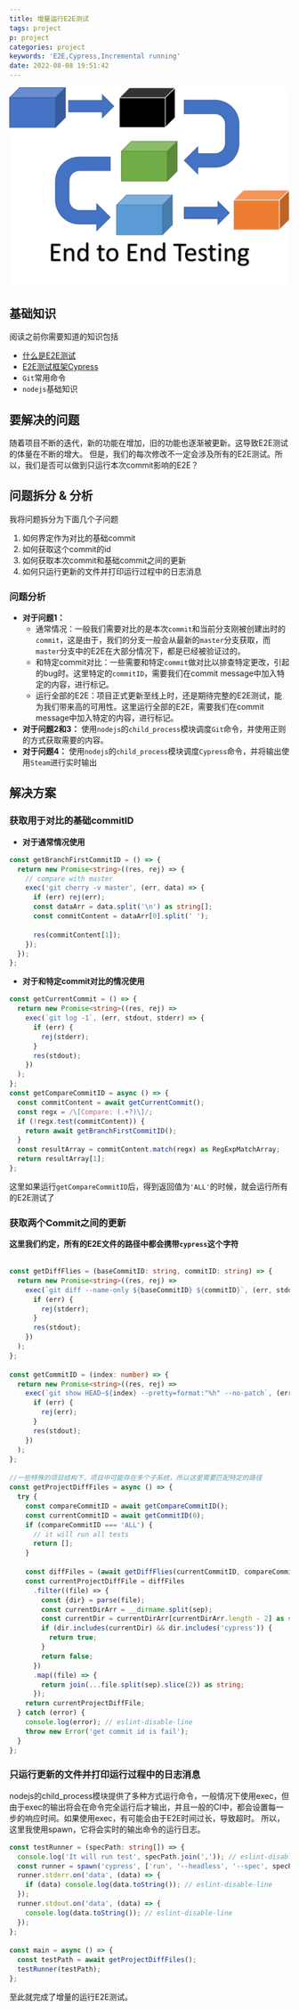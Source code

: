 ```yaml
---
title: 增量运行E2E测试
tags: project
p: project
categories: project
keywords: 'E2E,Cypress,Incremental running'
date: 2022-08-08 19:51:42
---
```


<img src="/images/e2e-testing-banner.png" />

<!-- toc -->

## 基础知识

阅读之前你需要知道的知识包括

+ [什么是E2E测试](https://katalon.com/resources-center/blog/end-to-end-e2e-testing)
+ [E2E测试框架Cypress](https://docs.cypress.io/guides/overview/why-cypress)
+ `Git`常用命令
+ `nodejs`基础知识

## 要解决的问题
 随着项目不断的迭代，新的功能在增加，旧的功能也逐渐被更新。这导致E2E测试的体量在不断的增大。
 但是，我们的每次修改不一定会涉及所有的E2E测试。所以，我们是否可以做到只运行本次commit影响的E2E？

## 问题拆分 & 分析
我将问题拆分为下面几个子问题
1. 如何界定作为对比的基础commit
2. 如何获取这个commit的id
3. 如何获取本次commit和基础commit之间的更新
4. 如何只运行更新的文件并打印运行过程中的日志消息
### 问题分析
+ **对于问题1：**
  + 通常情况：一般我们需要对比的是本次`commit`和当前分支刚被创建出时的`commit`，这是由于，我们的分支一般会从最新的`master`分支获取，而`master`分支中的E2E在大部分情况下，都是已经被验证过的。
  + 和特定commit对比：一些需要和特定`commit`做对比以排查特定更改，引起的bug时。这里特定的`commitID`，需要我们在commit message中加入特定的内容，进行标记。
  + 运行全部的E2E：项目正式更新至线上时，还是期待完整的E2E测试，能为我们带来高的可用性。这里运行全部的E2E，需要我们在commit message中加入特定的内容，进行标记。
+ **对于问题2和3：** 使用`nodejs`的`child_process`模块调度`Git`命令，并使用正则的方式获取需要的内容。
+ **对于问题4：** 使用`nodejs`的`child_process`模块调度`Cypress`命令，并将输出使用`Steam`进行实时输出

## 解决方案

### 获取用于对比的基础commitID
+ **对于通常情况使用**
``` typescript 
const getBranchFirstCommitID = () => {
  return new Promise<string>((res, rej) => {
    // compare with master
    exec('git cherry -v master', (err, data) => {
      if (err) rej(err);
      const dataArr = data.split('\n') as string[];
      const commitContent = dataArr[0].split(' ');

      res(commitContent[1]);
    });
  });
};
```

+ **对于和特定commit对比的情况使用**
``` typescript 
const getCurrentCommit = () => {
  return new Promise<string>((res, rej) =>
    exec(`git log -1`, (err, stdout, stderr) => {
      if (err) {
        rej(stderr);
      }
      res(stdout);
    })
  );
};
const getCompareCommitID = async () => {
  const commitContent = await getCurrentCommit();
  const regx = /\[Compare: (.+?)\]/;
  if (!regx.test(commitContent)) {
    return await getBranchFirstCommitID();
  }
  const resultArray = commitContent.match(regx) as RegExpMatchArray;
  return resultArray[1];
};
```
这里如果运行`getCompareCommitID`后，得到返回值为`'ALL'`的时候，就会运行所有的E2E测试了

### 获取两个Commit之间的更新
**这里我们约定，所有的E2E文件的路径中都会携带`cypress`这个字符**
``` typescript

const getDiffFlies = (baseCommitID: string, commitID: string) => {
  return new Promise<string>((res, rej) =>
    exec(`git diff --name-only ${baseCommitID} ${commitID}`, (err, stdout, stderr) => {
      if (err) {
        rej(stderr);
      }
      res(stdout);
    })
  );
};

const getCommitID = (index: number) => {
  return new Promise<string>((res, rej) =>
    exec(`git show HEAD~${index} --pretty=format:"%h" --no-patch`, (err, stdout) => {
      if (err) {
        rej(err);
      }
      res(stdout);
    })
  );
};

//一些特殊的项目结构下，项目中可能存在多个子系统，所以这里需要匹配特定的路径
const getProjectDiffFiles = async () => {
  try {
    const compareCommitID = await getCompareCommitID();
    const currentCommitID = await getCommitID(0);
    if (compareCommitID === 'ALL') {
      // it will run all tests
      return [];
    }

    const diffFiles = (await getDiffFlies(currentCommitID, compareCommitID)).split('\n');
    const currentProjectDiffFile = diffFiles
      .filter((file) => {
        const {dir} = parse(file);
        const currentDirArr = __dirname.split(sep);
        const currentDir = currentDirArr[currentDirArr.length - 2] as string;
        if (dir.includes(currentDir) && dir.includes('cypress')) {
          return true;
        }
        return false;
      })
      .map((file) => {
        return join(...file.split(sep).slice(2)) as string;
      });
    return currentProjectDiffFile;
  } catch (error) {
    console.log(error); // eslint-disable-line
    throw new Error('get commit id is fail');
  }
};

```

### 只运行更新的文件并打印运行过程中的日志消息

nodejs的child_process模块提供了多种方式运行命令，一般情况下使用exec，但由于exec的输出将会在命令完全运行后才输出，并且一般的CI中，都会设置每一步的响应时间。如果使用exec，有可能会由于E2E时间过长，导致超时。
所以，这里我使用spawn，它将会实时的输出命令的运行日志。

``` typescript
const testRunner = (specPath: string[]) => {
  console.log('It will run test', specPath.join(',')); // eslint-disable-line
  const runner = spawn('cypress', ['run', '--headless', '--spec', specPath.join(',')]);
  runner.stderr.on('data', (data) => {
    if (data) console.log(data.toString()); // eslint-disable-line
  });
  runner.stdout.on('data', (data) => {
    console.log(data.toString()); // eslint-disable-line
  });
};

const main = async () => {
  const testPath = await getProjectDiffFiles();
  testRunner(testPath);
};
```

至此就完成了增量的运行E2E测试。

